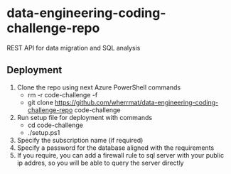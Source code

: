 # data-engineering-coding-challenge-repo
REST API for data migration and SQL analysis

## Deployment
1. Clone the repo using next Azure PowerShell commands
    - rm -r code-challenge -f
    - git clone https://github.com/wherrmat/data-engineering-coding-challenge-repo code-challenge
2. Run setup file for deployment with commands
    - cd code-challenge
    - ./setup.ps1
3. Specify the subscription name (if required)
4. Specify a password for the database aligned with the requirements
5. If you require, you can add a firewall rule to sql server with your public ip addres, so you will be able to query the server directly